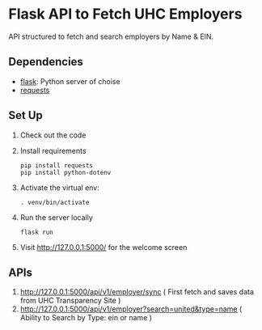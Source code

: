 # Flask API to Fetch UHC Employers

API structured to fetch and search employers by Name & EIN.

## Dependencies

- [flask](https://palletsprojects.com/p/flask/): Python server of choise
- [requests](https://pypi.org/project/requests/)

## Set Up

1. Check out the code
2. Install requirements
    ```
    pip install requests
    pip install python-dotenv
    ```
3. Activate the virtual env:
    ```
   . venv/bin/activate
    ```
4. Run the server locally
    ```
   flask run
    ```

5. Visit http://127.0.0.1:5000/ for the welcome screen
   
## APIs

1. http://127.0.0.1:5000/api/v1/employer/sync ( First fetch and saves data from UHC Transparency Site )
2. http://127.0.0.1:5000/api/v1/employer?search=united&type=name ( Ability to Search by Type: ein or name )
